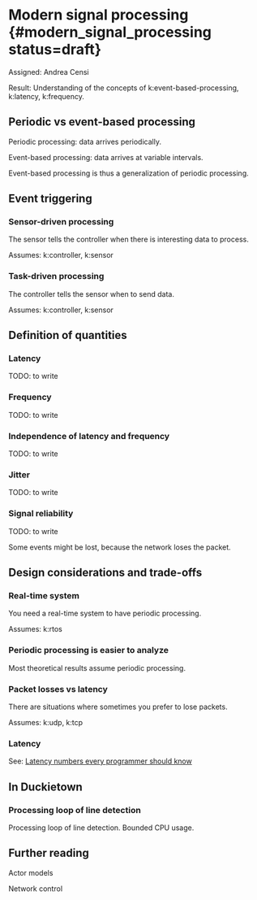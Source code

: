 # Modern signal processing {#modern_signal_processing status=draft}

Assigned: Andrea Censi

<div class='requirements' markdown='1'>

Result: Understanding of the concepts of
k:event-based-processing,
k:latency,
k:frequency.

</div>

## Periodic vs event-based processing

Periodic processing: data arrives periodically.

Event-based processing: data arrives at variable intervals.

Event-based processing is thus a generalization of periodic processing.

## Event triggering

### Sensor-driven processing

The sensor tells the controller when there is interesting data to process.

Assumes: k:controller, k:sensor

### Task-driven processing

The controller tells the sensor when to send data.

Assumes: k:controller, k:sensor

## Definition of quantities

### Latency

TODO: to write

### Frequency

TODO: to write

### Independence of latency and frequency

TODO: to write

### Jitter

TODO: to write

### Signal reliability

TODO: to write

Some events might be lost, because the network loses the packet.

## Design considerations and trade-offs

### Real-time system

You need a real-time system to have periodic processing.

Assumes: k:rtos

### Periodic processing is easier to analyze

Most theoretical results assume periodic processing.

### Packet losses vs latency

There are situations where sometimes you prefer to lose packets.

Assumes: k:udp, k:tcp

### Latency

See: [Latency numbers every programmer should know](https://people.eecs.berkeley.edu/~rcs/research/interactive_latency.html)


## In Duckietown

### Processing loop of line detection

Processing loop of line detection. Bounded CPU usage.


## Further reading

Actor models

Network control
